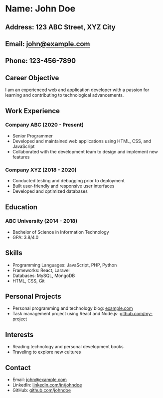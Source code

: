 # Name: John Doe
## Address: 123 ABC Street, XYZ City
## Email: john@example.com
## Phone: 123-456-7890

## Career Objective
I am an experienced web and application developer with a passion for learning and contributing to technological advancements.

## Work Experience
### Company ABC (2020 - Present)
- Senior Programmer
- Developed and maintained web applications using HTML, CSS, and JavaScript
- Collaborated with the development team to design and implement new features

### Company XYZ (2018 - 2020)
- Conducted testing and debugging prior to deployment
- Built user-friendly and responsive user interfaces
- Developed and optimized databases

## Education
### ABC University (2014 - 2018)
- Bachelor of Science in Information Technology
- GPA: 3.8/4.0

## Skills
- Programming Languages: JavaScript, PHP, Python
- Frameworks: React, Laravel
- Databases: MySQL, MongoDB
- HTML, CSS, Git

## Personal Projects
- Personal programming and technology blog: [example.com](https://example.com)
- Task management project using React and Node.js: [github.com/my-project](https://github.com/my-project)

## Interests
- Reading technology and personal development books
- Traveling to explore new cultures

## Contact
- Email: john@example.com
- LinkedIn: [linkedin.com/in/johndoe](https://www.linkedin.com/in/johndoe/)
- GitHub: [github.com/johndoe](https://github.com/johndoe)
